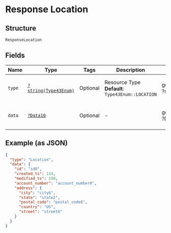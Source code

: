 
# Response Location

## Structure

`ResponseLocation`

## Fields

| Name | Type | Tags | Description | Getter | Setter |
|  --- | --- | --- | --- | --- | --- |
| `type` | [`?string(Type43Enum)`](../../doc/models/type-43-enum.md) | Optional | Resource Type<br>**Default**: `Type43Enum::LOCATION` | getType(): ?string | setType(?string type): void |
| `data` | [`?Data10`](../../doc/models/data-10.md) | Optional | - | getData(): ?Data10 | setData(?Data10 data): void |

## Example (as JSON)

```json
{
  "type": "Location",
  "data": {
    "id": "id0",
    "created_ts": 114,
    "modified_ts": 190,
    "account_number": "account_number0",
    "address": {
      "city": "city6",
      "state": "state2",
      "postal_code": "postal_code8",
      "country": "US",
      "street": "street6"
    }
  }
}
```

